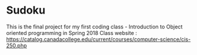 # Sudoku
This is the final project for my first coding class - Introduction to Object oriented programming in Spring 2018
Class website : https://catalog.canadacollege.edu/current/courses/computer-science/cis-250.php
